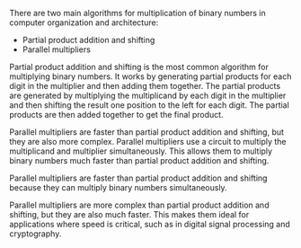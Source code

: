 There are two main algorithms for multiplication of binary numbers in computer organization and architecture:

- Partial product addition and shifting
- Parallel multipliers

Partial product addition and shifting is the most common algorithm for multiplying binary numbers. It works by generating partial products for each digit in the multiplier and then adding them together. The partial products are generated by multiplying the multiplicand by each digit in the multiplier and then shifting the result one position to the left for each digit. The partial products are then added together to get the final product.

Parallel multipliers are faster than partial product addition and shifting, but they are also more complex. Parallel multipliers use a circuit to multiply the multiplicand and multiplier simultaneously. This allows them to multiply binary numbers much faster than partial product addition and shifting.

Parallel multipliers are faster than partial product addition and shifting because they can multiply binary numbers simultaneously.

Parallel multipliers are more complex than partial product addition and shifting, but they are also much faster. This makes them ideal for applications where speed is critical, such as in digital signal processing and cryptography.
